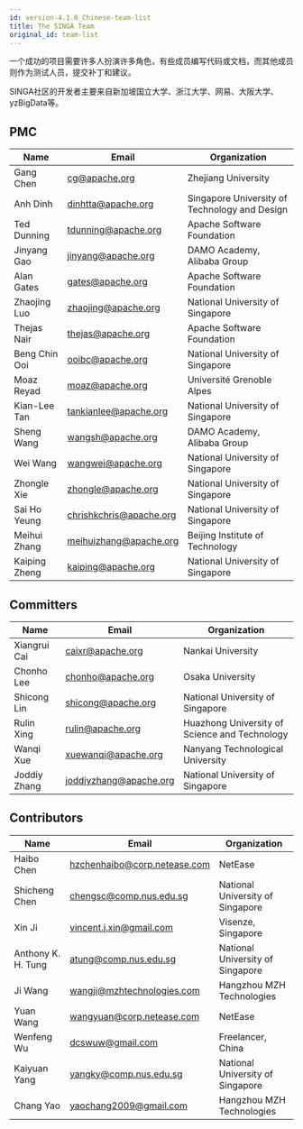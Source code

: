 ```yaml
---
id: version-4.1.0_Chinese-team-list
title: The SINGA Team
original_id: team-list
---
```


<!--- Licensed to the Apache Software Foundation (ASF) under one or more contributor license agreements.  See the NOTICE file distributed with this work for additional information regarding copyright ownership.  The ASF licenses this file to you under the Apache License, Version 2.0 (the "License"); you may not use this file except in compliance with the License.  You may obtain a copy of the License at http://www.apache.org/licenses/LICENSE-2.0 Unless required by applicable law or agreed to in writing, software distributed under the License is distributed on an "AS IS" BASIS, WITHOUT WARRANTIES OR CONDITIONS OF ANY KIND, either express or implied.  See the License for the specific language governing permissions and limitations under the License.  -->

一个成功的项目需要许多人扮演许多角色，有些成员编写代码或文档，而其他成员则作为测试人员，提交补丁和建议。

SINGA社区的开发者主要来自新加坡国立大学、浙江大学、网易、大阪大学、yzBigData等。

## PMC

| Name          | Email                   | Organization                                  |
| ------------- | ----------------------- | --------------------------------------------- |
| Gang Chen     | cg@apache.org           | Zhejiang University                           |
| Anh Dinh      | dinhtta@apache.org      | Singapore University of Technology and Design |
| Ted Dunning   | tdunning@apache.org     | Apache Software Foundation                    |
| Jinyang Gao   | jinyang@apache.org      | DAMO Academy, Alibaba Group                   |
| Alan Gates    | gates@apache.org        | Apache Software Foundation                    |
| Zhaojing Luo  | zhaojing@apache.org     | National University of Singapore              |
| Thejas Nair   | thejas@apache.org       | Apache Software Foundation                    |
| Beng Chin Ooi | ooibc@apache.org        | National University of Singapore              |
| Moaz Reyad    | moaz@apache.org         | Université Grenoble Alpes                     |
| Kian-Lee Tan  | tankianlee@apache.org   | National University of Singapore              |
| Sheng Wang    | wangsh@apache.org       | DAMO Academy, Alibaba Group                   |
| Wei Wang      | wangwei@apache.org      | National University of Singapore              |
| Zhongle Xie   | zhongle@apache.org      | National University of Singapore              |
| Sai Ho Yeung  | chrishkchris@apache.org | National University of Singapore              |
| Meihui Zhang  | meihuizhang@apache.org  | Beijing Institute of Technology               |
| Kaiping Zheng | kaiping@apache.org      | National University of Singapore              |

## Committers

| Name         | Email                  | Organization                                  |
| ------------ | ---------------------- | --------------------------------------------- |
| Xiangrui Cai | caixr@apache.org       | Nankai University                             |
| Chonho Lee   | chonho@apache.org      | Osaka University                              |
| Shicong Lin  | shicong@apache.org     | National University of Singapore              |
| Rulin Xing   | rulin@apache.org       | Huazhong University of Science and Technology |
| Wanqi Xue    | xuewanqi@apache.org    | Nanyang Technological University              |
| Joddiy Zhang | joddiyzhang@apache.org | National University of Singapore              |

## Contributors

| Name               | Email                        | Organization                     |
| ------------------ | ---------------------------- | -------------------------------- |
| Haibo Chen         | hzchenhaibo@corp.netease.com | NetEase                          |
| Shicheng Chen      | chengsc@comp.nus.edu.sg      | National University of Singapore |
| Xin Ji             | vincent.j.xin@gmail.com      | Visenze, Singapore               |
| Anthony K. H. Tung | atung@comp.nus.edu.sg        | National University of Singapore |
| Ji Wang            | wangji@mzhtechnologies.com   | Hangzhou MZH Technologies        |
| Yuan Wang          | wangyuan@corp.netease.com    | NetEase                          |
| Wenfeng Wu         | dcswuw@gmail.com             | Freelancer, China                |
| Kaiyuan Yang       | yangky@comp.nus.edu.sg       | National University of Singapore |
| Chang Yao          | yaochang2009@gmail.com       | Hangzhou MZH Technologies        |
